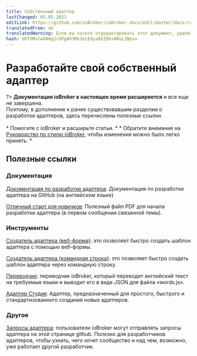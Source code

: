 ```yaml
---
title: Собственный адаптер
lastChanged: 05.05.2021
editLink: https://github.com/ioBroker/ioBroker.docs/edit/master/docs/ru/dev/adapterdev.md
translatedFrom: de
translatedWarning: Если вы хотите отредактировать этот документ, удалите поле «translationFrom», в противном случае этот документ будет снова автоматически переведен
hash: UhfOMulwOAHg2rGPgAX3Mn3ocEdya0XZ0k+ARuLINps=
---
```

# Разработайте свой собственный адаптер
?> **Документация ioBroker в настоящее время расширяется** и все еще не завершена.<br> Поэтому, в дополнение к ранее существовавшим разделам о разработке адаптеров, здесь перечислены полезные ссылки.<br><br> * Помогите с ioBroker и расширьте статьи. * * Обратите внимание на [Руководство по стилю ioBroker](https://www.iobroker.net/#de/documentation/community/styleguidedoc.md), чтобы изменения можно было легко принять. *

## Полезные ссылки
### Документация
[Документация по разработке адаптера](https://github.com/ioBroker/ioBroker.docs/blob/master/docs/en/dev/adapterdev.md): Документация по разработке адаптера на GitHub (на английском языке)

[Отличный старт для новичков](https://forum.iobroker.net/topic/12663/adapter-entwicklung-kick-start-f%C3%BCr-neulinge): Полезный файл PDF для начала разработки адаптера (в первом сообщении связанной темы).

### Инструменты
[Создатель адаптера (веб-форма)](https://adapter-creator.iobroker.in/): это позволяет быстро создать шаблон адаптера с помощью веб-формы.

[Создатель адаптера (командная строка)](https://forum.iobroker.net/topic/17200/aufruf-iobroker-adapter-creator-testen): это позволяет быстро создать шаблон адаптера через командную строку.

[Переводчик](https://translator.iobroker.in/): переводчик ioBroker, который переводит английский текст на требуемые языки и выводит его в виде JSON для файла «words.js».

[Адаптер Студия](https://github.com/Jey-Cee/ioBroker.adapter-studio): Адаптер, предназначенный для простого, быстрого и стандартизованного создания новых адаптеров.

### Другое
[Запросы адаптера](https://github.com/ioBroker/AdapterRequests/issues?page=1&q=is%3Aissue+is%3Aopen): пользователи ioBroker могут отправлять запросы адаптера на этой странице github. Полезно для разработчиков адаптеров, чтобы узнать, чего хочет сообщество и над чем, возможно, уже работает другой разработчик.
